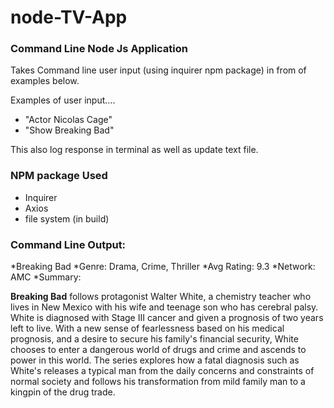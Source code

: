 # node-TV-App

### Command Line Node Js Application 
Takes Command line user input (using inquirer npm package) in from of examples below.

Examples of user input....
* "Actor Nicolas Cage"
* "Show Breaking Bad"

This also log response in terminal as well as update text file.

### NPM package Used
* Inquirer
* Axios
* file system (in build)


### Command Line Output:

*Breaking Bad
*Genre: Drama, Crime, Thriller
*Avg Rating: 9.3
*Network: AMC
*Summary: <p><b>Breaking Bad</b> follows protagonist Walter White, a chemistry teacher who lives in New Mexico with his wife and teenage son who has cerebral palsy. White is diagnosed with Stage III cancer and given a prognosis of two years left to live. With a new sense of fearlessness based on his medical prognosis, and a desire to secure his family's financial security, White chooses to enter a dangerous world of drugs and crime and ascends to power in this world. The series explores how a fatal diagnosis such as White's releases a typical man from the daily concerns and constraints of normal society and follows his transformation from mild family man to a kingpin of the drug trade.</p>
